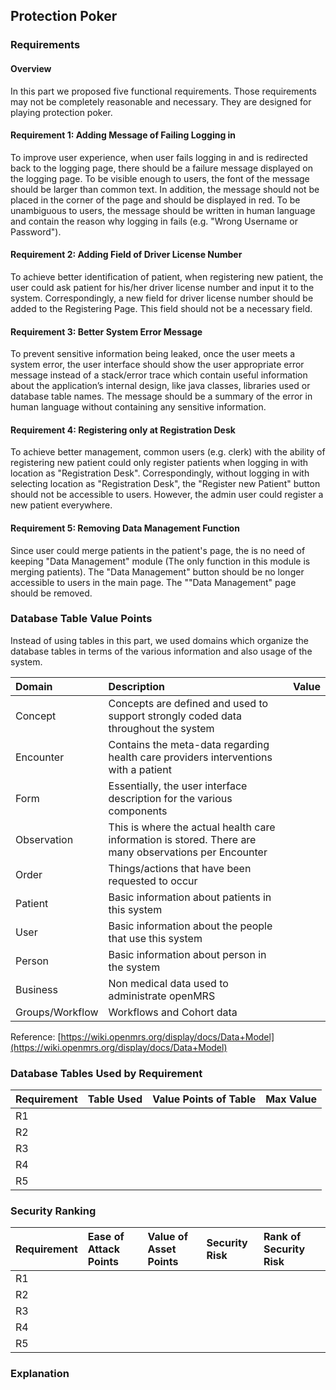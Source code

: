 ## Protection Poker ##


### Requirements ###

#### Overview ####
In this part we proposed five functional requirements. Those requirements may not be completely reasonable and necessary. They are designed for playing protection poker.

#### Requirement 1: Adding Message of Failing Logging in ####
To improve user experience, when user fails logging in and is redirected back to the logging page, there should be a failure message displayed on the logging page. To be visible enough to users, the font of the message should be larger than common text. In addition, the message should not be placed in the corner of the page and should be displayed in red. To be unambiguous to users, the message should be written in human language and contain the reason why logging in fails (e.g. "Wrong Username or Password").

#### Requirement 2: Adding Field of Driver License Number ####
To achieve better identification of patient, when registering new patient, the user could ask patient for his/her driver license number and input it to the system. Correspondingly, a new field for driver license number should be added to the Registering Page. This field should not be a necessary field.

#### Requirement 3: Better System Error Message ####
To prevent sensitive information being leaked, once the user meets a system error, the user interface should show the user appropriate error message instead of a stack/error trace which contain useful information about the application’s internal design, like java classes, libraries used or database table names. The message should be a summary of the error in human language without containing any sensitive information.


#### Requirement 4: Registering only at Registration Desk ####
To achieve better management, common users (e.g. clerk) with the ability of registering new patient could only register patients when logging in with location as "Registration Desk". Correspondingly, without logging in with selecting location as "Registration Desk", the "Register new Patient" button should not be accessible to users. However, the admin user could register a new patient everywhere.


#### Requirement 5: Removing Data Management Function ####
Since user could merge patients in the patient's page, the is no need of keeping "Data Management" module (The only function in this module is merging patients). The "Data Management" button should be no longer accessible to users in the main page. The ""Data Management" page should be removed.

### Database Table Value Points ###

Instead of using tables in this part, we used domains which organize the database tables in terms of the various information and also usage of the system.

| Domain			| Description		| Value		|
| :---              | :---      		| :--- 		|
| Concept | Concepts are defined and used to support strongly coded data throughout the system | |
| Encounter | Contains the meta-data regarding health care providers interventions with a patient | |
| Form | Essentially, the user interface description for the various components | |
| Observation | This is where the actual health care information is stored. There are many observations per Encounter | |
| Order | Things/actions that have been requested to occur | |
| Patient | Basic information about patients in this system | |
| User | Basic information about the people that use this system | |
| Person | Basic information about person in the system | |
| Business | Non medical data used to administrate openMRS | |
| Groups/Workflow | Workflows and Cohort data | |

Reference:  [https://wiki.openmrs.org/display/docs/Data+Model](https://wiki.openmrs.org/display/docs/Data+Model)

### Database Tables Used by Requirement ###

| Requirement		| Table Used	| Value Points of Table | Max Value |
| :---              | :---      	| :--- 					| :---		| 
| R1             |       	| 				| 		| 
| R2             |       	| 				| 		| 
| R3             |      	| 				| 		| 
| R4             |       	|  				| 		| 
| R5             |       	|  				| 		| 



### Security Ranking ###

| Requirement | Ease of Attack Points | Value of Asset Points | Security Risk | Rank of Security Risk |
| :---      | :---      			  | :--- 				  | :---			| :---		| 
| R1        | 	     			  	| 					  | 				| 			| 
| R2       	| 	     			  	| 	 				  | 				| 			|   
| R3      	| 	 					| 	 				  | 				| 			| 
| R4       	| 	      			  	| 	 				  | 				| 			| 
| R5       	| 	      			  	| 	 				  | 				| 			| 



### Explanation ###

